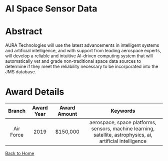 
AI Space Sensor Data
====================

# Abstract


AURA Technologies will use the latest advancements in intelligent systems and artificial intelligence, and with support from leading aerospace experts, will develop a reliable and intuitive AI-driven computing system that will automatically vet and grade non-traditional space data sources to determine if they meet the reliability necessary to be incorporated into the JMS database.  

# Award Details

|Branch|Award Year|Award Amount|Keywords|
| :---: | :---: | :---: | :---: |
|Air Force|2019|$150,000|aerospace, space platforms, sensors, machine learning, satellite, astrophysics, ai, artificial intelligence|
  
  


[Back to Home](https://github.com/chrischow/dod_sbir_awards#40)